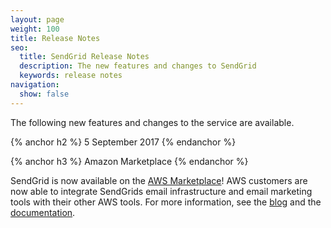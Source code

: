 ```yaml
---
layout: page
weight: 100
title: Release Notes
seo:
  title: SendGrid Release Notes
  description: The new features and changes to SendGrid
  keywords: release notes
navigation:
  show: false
---
```

The following new features and changes to the service are available.

{% anchor h2 %}
5 September 2017
{% endanchor %}

{% anchor h3 %}
Amazon Marketplace
{% endanchor %}

SendGrid is now available on the [AWS Marketplace](https://aws.amazon.com/marketplace/pp/B074CQY6KB)! AWS customers are now able to integrate SendGrids email infrastructure and email marketing tools with their other AWS tools. For more information, see the [blog](https://aws.amazon.com/blogs/apn/inside-sendgrids-expanded-relationship-with-aws/) and the [documentation](https://sendgrid.com/docs/Integrate/Partners/Amazon_Marketplace.html).
